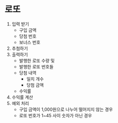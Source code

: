# 로또

1. 입력 받기
   - 구입 금액
   - 당첨 번호
   - 보너스 번호
2. 추첨하기
3. 출력하기
   - 발행한 로또 수량 및
   - 발행한 로또 번호들
   - 당첨 내역
     - 일치 개수
     - 당첨 금액
   - 수익률
4. 수익률 계산
5. 예외 처리
   - 구입 금액이 1,000원으로 나누어 떨어지지 않는 경우
   - 로또 번호가 1~45 사이 숫자가 아닌 경우
